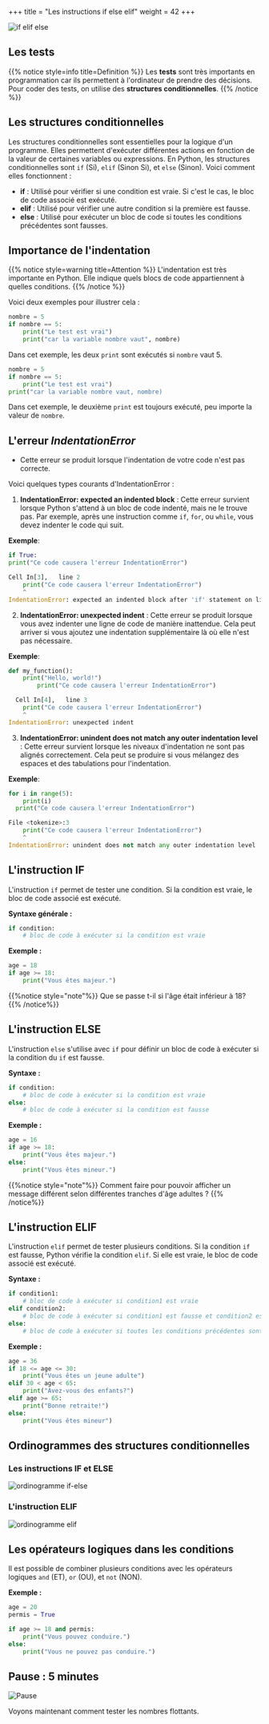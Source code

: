 +++
title = "Les instructions if else elif"
weight = 42
+++

![if elif else](../if.jpeg?width=25vw)

## Les tests

{{% notice style=info title=Definition %}}
Les **tests** sont très importants en programmation car ils permettent à l'ordinateur de prendre des décisions. Pour coder des tests, on utilise des **structures conditionnelles**.
{{% /notice %}}

## Les structures conditionnelles

Les structures conditionnelles sont essentielles pour la logique d'un programme. Elles permettent d'exécuter différentes actions en fonction de la valeur de certaines variables ou expressions. En Python, les structures conditionnelles sont `if` (Si), `elif` (Sinon Si), et `else` (Sinon). Voici comment elles fonctionnent :

- **if** : Utilisé pour vérifier si une condition est vraie. Si c'est le cas, le bloc de code associé est exécuté.
- **elif** : Utilisé pour vérifier une autre condition si la première est fausse.
- **else** : Utilisé pour exécuter un bloc de code si toutes les conditions précédentes sont fausses.

## Importance de l'indentation

{{% notice style=warning title=Attention %}}
L'indentation est très importante en Python. Elle indique quels blocs de code appartiennent à quelles conditions. 
{{% /notice %}}

Voici deux exemples pour illustrer cela :

```python
nombre = 5
if nombre == 5:
	print("Le test est vrai")
	print("car la variable nombre vaut", nombre)
```

Dans cet exemple, les deux `print` sont exécutés si `nombre` vaut 5.

```python
nombre = 5
if nombre == 5:
    print("Le test est vrai")
print("car la variable nombre vaut, nombre)
```

Dans cet exemple, le deuxième `print` est toujours exécuté, peu importe la valeur de `nombre`.

## L'erreur ***IndentationError***

- Cette erreur se produit lorsque l'indentation de votre code n'est pas correcte. 

Voici quelques types courants d'IndentationError :

1. **IndentationError: expected an indented block** : Cette erreur survient lorsque Python s'attend à un bloc de code indenté, mais ne le trouve pas. Par exemple, après une instruction comme `if`, `for`, ou `while`, vous devez indenter le code qui suit.

**Exemple**:
```python
if True:
print("Ce code causera l'erreur IndentationError")
```

```python
Cell In[3],   line 2
    print("Ce code causera l'erreur IndentationError")
    ^
IndentationError: expected an indented block after 'if' statement on line 1
```

2. **IndentationError: unexpected indent** : Cette erreur se produit lorsque vous avez indenter une ligne de code de manière inattendue. Cela peut arriver si vous ajoutez une indentation supplémentaire là où elle n'est pas nécessaire.

**Exemple**:
```python
def my_function():
    print("Hello, world!")
        print("Ce code causera l'erreur IndentationError")
```

```python
  Cell In[4],   line 3
    print("Ce code causera l'erreur IndentationError")
    ^
IndentationError: unexpected indent
```

3. **IndentationError: unindent does not match any outer indentation level** : Cette erreur survient lorsque les niveaux d'indentation ne sont pas alignés correctement. Cela peut se produire si vous mélangez des espaces et des tabulations pour l'indentation.

**Exemple**:
```python
for i in range(5):
    print(i)
  print("Ce code causera l'erreur IndentationError")
```

```python
File <tokenize>:3
    print("Ce code causera l'erreur IndentationError")
    ^
IndentationError: unindent does not match any outer indentation level
```

## L'instruction IF

L'instruction `if` permet de tester une condition. Si la condition est vraie, le bloc de code associé est exécuté.

**Syntaxe générale :**

```python
if condition:
    # bloc de code à exécuter si la condition est vraie
```

**Exemple :**

```python
age = 18
if age >= 18:
    print("Vous êtes majeur.")
```
{{%notice style="note"%}}
Que se passe t-il si l'âge était inférieur à 18?
{{% /notice%}}

## L'instruction ELSE

L'instruction `else` s'utilise avec `if` pour définir un bloc de code à exécuter si la condition du `if` est fausse.

**Syntaxe :**

```python
if condition:
    # bloc de code à exécuter si la condition est vraie
else:
    # bloc de code à exécuter si la condition est fausse
```

**Exemple :**

```python
age = 16
if age >= 18:
    print("Vous êtes majeur.")
else:
    print("Vous êtes mineur.")
```

{{%notice style="note"%}}
Comment faire pour pouvoir afficher un message différent selon différentes tranches d'âge adultes ?
{{% /notice%}}

## L'instruction ELIF

L'instruction `elif` permet de tester plusieurs conditions. Si la condition `if` est fausse, Python vérifie la condition `elif`. Si elle est vraie, le bloc de code associé est exécuté.

**Syntaxe :**

```python
if condition1:
    # bloc de code à exécuter si condition1 est vraie
elif condition2:
    # bloc de code à exécuter si condition1 est fausse et condition2 est vraie
else:
    # bloc de code à exécuter si toutes les conditions précédentes sont fausses
```

**Exemple :**

```python
age = 36
if 18 <= age <= 30:
    print("Vous êtes un jeune adulte")
elif 30 < age < 65:
    print("Avez-vous des enfants?")
elif age >= 65:
    print("Bonne retraite!")
else:
    print("Vous êtes mineur")
```
## Ordinogrammes des structures conditionnelles

### Les instructions IF et ELSE

![ordinogramme if-else](../if-else.png?width=35vw)

### L'instruction ELIF

![ordinogramme elif](../elif.png?width=35vw)

## Les opérateurs logiques dans les conditions

Il est possible de combiner plusieurs conditions avec les opérateurs logiques `and` (ET), `or` (OU), et `not` (NON).

**Exemple :**

```python
age = 20
permis = True

if age >= 18 and permis:
    print("Vous pouvez conduire.")
else:
    print("Vous ne pouvez pas conduire.")
```

## Pause : 5 minutes

![Pause](../pause.jpg?width=25vw)

Voyons maintenant comment tester les nombres flottants.